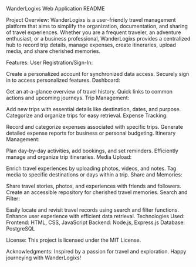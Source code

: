 WanderLogixs Web Application README

Project Overview:
WanderLogixs is a user-friendly travel management platform that aims to simplify the organization, documentation, and sharing of travel experiences. Whether you are a frequent traveler, an adventure enthusiast, or a business professional, WanderLogixs provides a centralized hub to record trip details, manage expenses, create itineraries, upload media, and share cherished memories.

Features:
User Registration/Sign-In:

Create a personalized account for synchronized data access.
Securely sign in to access personalized features.
Dashboard:

Get an at-a-glance overview of travel history.
Quick links to common actions and upcoming journeys.
Trip Management:

Add new trips with essential details like destination, dates, and purpose.
Categorize and organize trips for easy retrieval.
Expense Tracking:

Record and categorize expenses associated with specific trips.
Generate detailed expense reports for business or personal budgeting.
Itinerary Management:

Plan day-by-day activities, add bookings, and set reminders.
Efficiently manage and organize trip itineraries.
Media Upload:

Enrich travel experiences by uploading photos, videos, and notes.
Tag media to specific destinations or days within a trip.
Share and Memories:

Share travel stories, photos, and experiences with friends and followers.
Create an accessible repository for cherished travel memories.
Search and Filter:

Easily locate and revisit travel records using search and filter functions.
Enhance user experience with efficient data retrieval.
Technologies Used:
Frontend: HTML, CSS, JavaScript
Backend: Node.js, Express.js
Database: PostgreSQL

License:
This project is licensed under the MIT License.

Acknowledgments:
Inspired by a passion for travel and exploration. Happy journeying with WanderLogixs!
